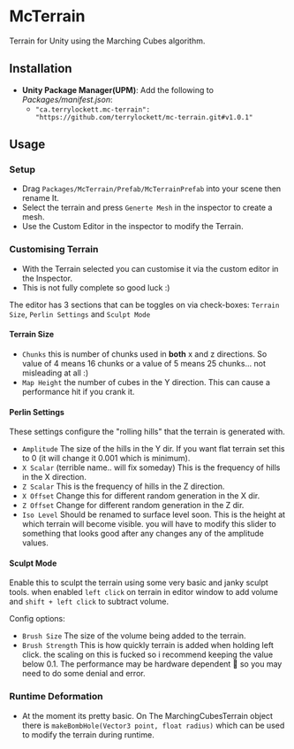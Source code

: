 # McTerrain 

Terrain for Unity using the Marching Cubes algorithm. 

## Installation

- **Unity Package Manager(UPM)**: Add the following to *Packages/manifest.json*:
   - `"ca.terrylockett.mc-terrain": "https://github.com/terrylockett/mc-terrain.git#v1.0.1"`

## Usage
### Setup
- Drag `Packages/McTerrain/Prefab/McTerrainPrefab` into your scene then rename It.
- Select the terrain and press `Generte Mesh` in the inspector to create a mesh.
- Use the Custom Editor in the inspector to modify the Terrain.

### Customising Terrain
- With the Terrain selected you can customise it via the custom editor in the Inspector.
- This is not fully complete so good luck :)

The editor has 3 sections that can be toggles on via check-boxes: `Terrain Size`, `Perlin Settings` and `Sculpt Mode`

#### Terrain Size
- `Chunks` this is number of chunks used in **both** x and z directions. So value of 4 means 16 chunks or a value of 5 means 25 chunks... not misleading at all :)
- `Map Height` the number of cubes in the Y direction. This can cause a performance hit if you crank it.

#### Perlin Settings
These settings configure the "rolling hills" that the terrain is generated with.
- `Amplitude` The size of the hills in the Y dir. If you want flat terrain set this to 0 (it will change it 0.001 which is minimum).
- `X Scalar` (terrible name.. will fix someday) This is the frequency of hills in the X direction.
- `Z Scalar` This is the frequency of hills in the Z direction.
- `X Offset` Change this for different random generation in the X dir. 
- `Z Offset` Change for different random generation in the Z dir.
- `Iso Level` Should be renamed to surface level soon. This is the height at which terrain will become visible. you will have to modify this slider to something that looks good after any changes any of the amplitude values.

#### Sculpt Mode
Enable this to sculpt the terrain using some very basic and janky sculpt tools.
when enabled `left click` on terrain in editor window to add volume and `shift + left click` to subtract volume.

Config options:
- `Brush Size` The size of the volume being added to the terrain.
- `Brush Strength` This is how quickly terrain is added when holding left click. the scaling on this is fucked so i recommend keeping the value below 0.1. The performance may be hardware dependent :shrug: so you may need to do some denial and error.

### Runtime Deformation
- At the moment its pretty basic. On The MarchingCubesTerrain object there is `makeBombHole(Vector3 point, float radius)` which can be used to modify the terrain during runtime.
